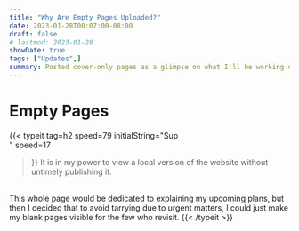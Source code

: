 ```yaml
---
title: "Why Are Empty Pages Uploaded?"
date: 2023-01-28T00:07:00-08:00
draft: false
# lastmod: 2023-01-28
showDate: true
tags: ["Updates",]
summary: Posted cover-only pages as a glimpse on what I'll be working on, articles of any topic may possibly surface.
---
```

# Empty Pages

{{< typeit 
  tag=h2
  speed=79
  initialString="Sup<br>"
  speed=17
>}}
It is in my power to view a local version of the website without untimely publishing it. 
<br>
This whole page would be dedicated to explaining my upcoming plans, but then I decided that to avoid tarrying due to urgent matters, I could just make my blank pages visible for the few who revisit.
{{< /typeit >}}

